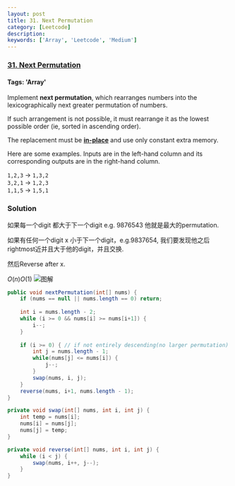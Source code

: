 ```yaml
---
layout: post
title: 31. Next Permutation
category: [Leetcode]
description: 
keywords: ['Array', 'Leetcode', 'Medium']
---
```

### [31. Next Permutation](https://leetcode.com/problems/next-permutation)

#### Tags: 'Array'

<div class="content__u3I1 question-content__JfgR"><div><p>Implement <strong>next permutation</strong>, which rearranges numbers into the lexicographically next greater permutation of numbers.</p>
<p>If such arrangement is not possible, it must rearrange it as the lowest possible order (ie, sorted in ascending order).</p>
<p>The replacement must be <strong><a href="http://en.wikipedia.org/wiki/In-place_algorithm" target="_blank">in-place</a></strong> and use only constant extra memory.</p>
<p>Here are some examples. Inputs are in the left-hand column and its corresponding outputs are in the right-hand column.</p>
<p><code>1,2,3</code> → <code>1,3,2</code><br/>
<code>3,2,1</code> → <code>1,2,3</code><br/>
<code>1,1,5</code> → <code>1,5,1</code></p>
</div></div>

### Solution
如果每一个digit 都大于下一个digit e.g. $9876543$ 他就是最大的permutation. 

如果有任何一个digit x 小于下一个digit，e.g.$9837654$, 我们要发现他之后rightmost近并且大于他的digit，并且交换.

然后Reverse after x.

$O(n) O(1)$
![图解](https://soulmachine.gitbooks.io/algorithm-essentials/java/images/next-permutation.png)
```java
public void nextPermutation(int[] nums) {
    if (nums == null || nums.length == 0) return;
    
    int i = nums.length - 2;
    while (i >= 0 && nums[i] >= nums[i+1]) {
        i--;
    }
    
    if (i >= 0) { // if not entirely descending(no larger permutation)
        int j = nums.length - 1;
        while(nums[j] <= nums[i]) {
            j--;
        }
        swap(nums, i, j);
    }
    reverse(nums, i+1, nums.length - 1);
}

private void swap(int[] nums, int i, int j) {
    int temp = nums[i];
    nums[i] = nums[j];
    nums[j] = temp;
}

private void reverse(int[] nums, int i, int j) {
    while (i < j) {
        swap(nums, i++, j--);
    }
}
```
